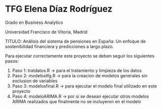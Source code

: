# TFG Elena Díaz Rodríguez

Grado en Business Analytics

Universidad Francisco de Vitoria, Madrid

TITULO: Análisis del sistema de pensiones en España: Un enfoque de sostenibilidad financiera y predicciones a largo plazo.

Para ejecutar correctamente este proyecto se deben seguir los siguientes pasos:

1. Paso 1: tratdatos.R -> para el tratamiento y limpieza de los datos
2. Paso 2: modelostfg.R -> para la creacion de modelos generales sin exclusion de variables
3. Paso 3: modelosfinal.R -> para ejecutar el modelo final utilizado en este proyecto
4. Paso 4: modeloARIMA.R -> por si se desean ejecutar otros modelos ARIMA realizados que finalmente no se incluyeron en el modelo 

